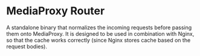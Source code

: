 # MediaProxy Router

A standalone binary that normalizes the incoming requests before passing them onto MediaProxy. It is designed to be used in combination with Nginx, so that the cache works correctly (since Nginx stores cache based on the request bodies).
